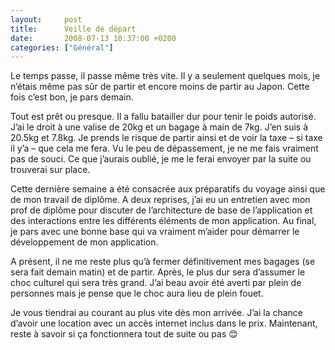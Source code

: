 ```yaml
---
layout:     post
title:      Veille de départ
date:       2008-07-13 10:37:00 +0200
categories: ["Général"]
---
```

Le temps passe, il passe même très vite. Il y a seulement quelques mois, je n’étais même pas sûr de partir et encore 
moins de partir au Japon. Cette fois c’est bon, je pars demain.

<!--more-->

Tout est prêt ou presque. Il a fallu batailler dur pour tenir le poids autorisé. J’ai le droit à une valise de 20kg et 
un bagage à main de 7kg. J’en suis à 20.5kg et 7.8kg. Je prends le risque de partir ainsi et de voir la taxe – si taxe 
il y’a – que cela me fera. Vu le peu de dépassement, je ne me fais vraiment pas de souci. Ce que j’aurais oublié, je me 
le ferai envoyer par la suite ou trouverai sur place.

Cette dernière semaine a été consacrée aux préparatifs du voyage ainsi que de mon travail de diplôme. A deux reprises, 
j’ai eu un entretien avec mon prof de diplôme pour discuter de l’architecture de base de l’application et des 
interactions entre les différents éléments de mon application. Au final, je pars avec une bonne base qui va vraiment 
m’aider pour démarrer le développement de mon application.

A présent, il ne me reste plus qu’à fermer définitivement mes bagages (se sera fait demain matin) et de partir. Après, 
le plus dur sera d’assumer le choc culturel qui sera très grand. J’ai beau avoir été averti par plein de personnes mais 
je pense que le choc aura lieu de plein fouet.

Je vous tiendrai au courant au plus vite dès mon arrivée. J’ai la chance d’avoir une location avec un accès internet 
inclus dans le prix. Maintenant, reste à savoir si ça fonctionnera tout de suite ou pas :blush: